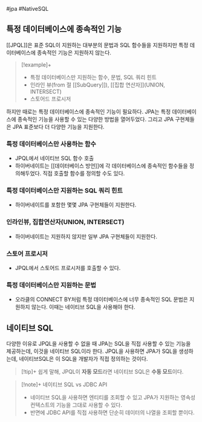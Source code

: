 #jpa #NativeSQL

## 특정 데이터베이스에 종속적인 기능
[[JPQL]]은 표준 SQL이 지원하는 대부분의 문법과 SQL 함수들을 지원하지만 특정 데이터베이스에 종속적인 기능은 지원하지 않는다.

> [!example]+ 
> + 특정 데이터베이스만 지원하는 함수, 문법, SQL 쿼리 힌트
> + 인라인 뷰(from 절 [[SubQuery]]), [[집합 연산자]](UNION, INTERSECT)
> + 스토어드 프로시저

하지만 때로는 특정 데이터베이스에 종속적인 기능이 필요하다. JPA는 특정 데이터베이스에 종속적인 기능을 사용할 수 있는 다양한 방법을 열어두었다. 그리고 JPA 구현체들은 JPA 표준보다 더 다양한 기능을 지원한다.
### 특정 데이터베이스만 사용하는 함수
- JPQL에서 네이티브 SQL 함수 호출
- 하이버네이트는 [[데이터베이스 방언]]에 각 데이터베이스에 종속적인 함수들을 정의해두었다. 직접 호출할 함수를 정의할 수도 있다.

### 특정 데이터베이스만 지원하는 SQL 쿼리 힌트
+ 하이버네이트를 포함한 몇몇 JPA 구현체들이 지원한다.

### 인라인뷰, 집합연산자(UNION, INTERSECT)
+ 하이버네이트는 지원하지 않지만 일부 JPA 구현체들이 지원한다.

### 스토어 프로시저
+ JPQL에서 스토어드 프로시저를 호출할 수 있다.

### 특정 데이터베이스만 지원하는 문법
+ 오라클의 CONNECT BY처럼 특정 데이터베이스에 너무 종속적인 SQL 문법은 지원하지 않는다. 이때는 네이티브 SQL을 사용해야 한다.

## 네이티브 SQL
다양한 이유로 JPQL을 사용할 수 없을 때 JPA는 SQL을 직접 사용할 수 있는 기능을 제공하는데, 이것을 네이티브 SQL이라 한다. JPQL을 사용하면 JPA가 SQL을 생성하는데, 네이티브SQL은 이 SQL을 개발자가 직접 정의하는 것이다.

> [!tip]+ 
> 쉽게 말해, JPQL이 **자동 모드**라면 네이티브 SQL은 **수동 모드**이다.


> [!note]+ 네이티브 SQL vs JDBC API
> + 네이티브 SQL을 사용하면 엔티티를 조회할 수 있고 JPA가 지원하는 영속성 컨텍스트의 기능을 그대로 사용할 수 있다.
> + 반면에 JDBC API를 직접 사용하면 단순히 데이터의 나열을 조회할 뿐이다.

